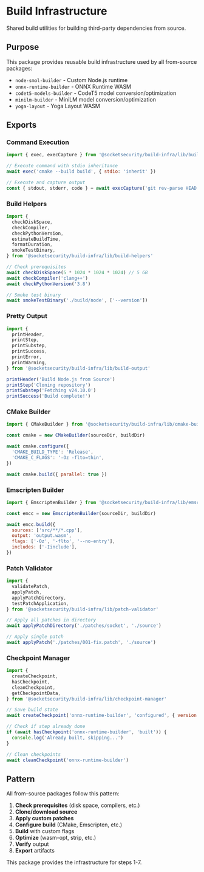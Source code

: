 # Build Infrastructure

Shared build utilities for building third-party dependencies from source.

## Purpose

This package provides reusable build infrastructure used by all from-source packages:
- `node-smol-builder` - Custom Node.js runtime
- `onnx-runtime-builder` - ONNX Runtime WASM
- `codet5-models-builder` - CodeT5 model conversion/optimization
- `minilm-builder` - MiniLM model conversion/optimization
- `yoga-layout` - Yoga Layout WASM

## Exports

### Command Execution
```javascript
import { exec, execCapture } from '@socketsecurity/build-infra/lib/build-exec'

// Execute command with stdio inheritance
await exec('cmake --build build', { stdio: 'inherit' })

// Execute and capture output
const { stdout, stderr, code } = await execCapture('git rev-parse HEAD')
```

### Build Helpers
```javascript
import {
  checkDiskSpace,
  checkCompiler,
  checkPythonVersion,
  estimateBuildTime,
  formatDuration,
  smokeTestBinary,
} from '@socketsecurity/build-infra/lib/build-helpers'

// Check prerequisites
await checkDiskSpace(5 * 1024 * 1024 * 1024) // 5 GB
await checkCompiler('clang++')
await checkPythonVersion('3.8')

// Smoke test binary
await smokeTestBinary('./build/node', ['--version'])
```

### Pretty Output
```javascript
import {
  printHeader,
  printStep,
  printSubstep,
  printSuccess,
  printError,
  printWarning,
} from '@socketsecurity/build-infra/lib/build-output'

printHeader('Build Node.js from Source')
printStep('Cloning repository')
printSubstep('Fetching v24.10.0')
printSuccess('Build complete!')
```

### CMake Builder
```javascript
import { CMakeBuilder } from '@socketsecurity/build-infra/lib/cmake-builder'

const cmake = new CMakeBuilder(sourceDir, buildDir)

await cmake.configure({
  'CMAKE_BUILD_TYPE': 'Release',
  'CMAKE_C_FLAGS': '-Oz -flto=thin',
})

await cmake.build({ parallel: true })
```

### Emscripten Builder
```javascript
import { EmscriptenBuilder } from '@socketsecurity/build-infra/lib/emscripten-builder'

const emcc = new EmscriptenBuilder(sourceDir, buildDir)

await emcc.build({
  sources: ['src/**/*.cpp'],
  output: 'output.wasm',
  flags: ['-Oz', '-flto', '--no-entry'],
  includes: ['-Iinclude'],
})
```

### Patch Validator
```javascript
import {
  validatePatch,
  applyPatch,
  applyPatchDirectory,
  testPatchApplication,
} from '@socketsecurity/build-infra/lib/patch-validator'

// Apply all patches in directory
await applyPatchDirectory('./patches/socket', './source')

// Apply single patch
await applyPatch('./patches/001-fix.patch', './source')
```

### Checkpoint Manager
```javascript
import {
  createCheckpoint,
  hasCheckpoint,
  cleanCheckpoint,
  getCheckpointData,
} from '@socketsecurity/build-infra/lib/checkpoint-manager'

// Save build state
await createCheckpoint('onnx-runtime-builder', 'configured', { version: '1.20.1' })

// Check if step already done
if (await hasCheckpoint('onnx-runtime-builder', 'built')) {
  console.log('Already built, skipping...')
}

// Clean checkpoints
await cleanCheckpoint('onnx-runtime-builder')
```

## Pattern

All from-source packages follow this pattern:

1. **Check prerequisites** (disk space, compilers, etc.)
2. **Clone/download source**
3. **Apply custom patches**
4. **Configure build** (CMake, Emscripten, etc.)
5. **Build** with custom flags
6. **Optimize** (wasm-opt, strip, etc.)
7. **Verify** output
8. **Export** artifacts

This package provides the infrastructure for steps 1-7.
